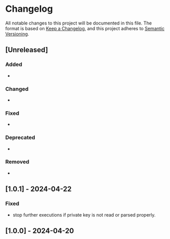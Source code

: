 # Changelog

All notable changes to this project will be documented in this file. The format is based on [Keep a Changelog](https://keepachangelog.com/en/1.0.0/), and this project adheres to [Semantic Versioning](https://semver.org/spec/v2.0.0.html).

## [Unreleased]

### Added
- 

### Changed
- 

### Fixed
- 

### Deprecated
-

### Removed
- 

## [1.0.1] - 2024-04-22
### Fixed
- stop further executions if private key is not read or parsed properly.

## [1.0.0] - 2024-04-20